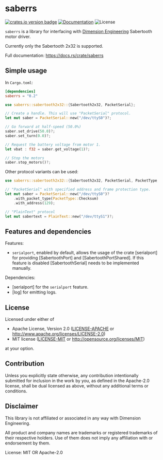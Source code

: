 # saberrs

[![crates.io version badge](https://img.shields.io/crates/v/saberrs.svg)](https://crates.io/crates/saberrs)
[![Documentation](https://docs.rs/saberrs/badge.svg)](https://docs.rs/crate/saberrs)
![License](https://img.shields.io/crates/l/log.svg)

`saberrs` is a library for interfacing with [Dimension Engineering]
Sabertooth motor driver.

Currently only the Sabertooth 2x32 is supported.

Full documentation: https://docs.rs/crate/saberrs

## Simple usage

In `Cargo.toml`:

```toml
[dependencies]
saberrs = "0.2"
```

```rust
use saberrs::sabertooth2x32::{Sabertooth2x32, PacketSerial};

// Create a handle. This will use "PacketSerial" protocol.
let mut saber = PacketSerial::new("/dev/ttyS0")?;

// Go forward at half-speed (50.0%)
saber.set_drive(50.0)?;
saber.set_turn(0.0)?;

// Request the battery voltage from motor 1.
let vbat : f32 = saber.get_voltage(1)?;

// Stop the motors
saber.stop_motors()?;

```

Other protocol variants can be used:

```rust
use saberrs::sabertooth2x32::{Sabertooth2x32, PacketSerial, PacketType, PlainText};

// "PacketSerial" with specified address and frame protection type.
let mut saber = PacketSerial::new("/dev/ttyS0")?
    .with_packet_type(PacketType::Checksum)
    .with_address(129);

// "PlainText" protocol
let mut sabertext = PlainText::new("/dev/ttyS1")?;
```

## Features and dependencies

Features:

- `serialport`, enabled by default, allows the usage of the crate
[serialport] for providing [SabertoothPort] and [SabertoothPortShared].
If this feature is disabled [SabertoothSerial] needs to be implemented
manually.

Dependencies:

- [serialport] for the `serialport` feature.
- [log] for emitting logs.

## License

Licensed under either of

* Apache License, Version 2.0
([LICENSE-APACHE](LICENSE-APACHE) or http://www.apache.org/licenses/LICENSE-2.0)
* MIT license
([LICENSE-MIT](LICENSE-MIT) or http://opensource.org/licenses/MIT)

at your option.

## Contribution

Unless you explicitly state otherwise, any contribution intentionally submitted
for inclusion in the work by you, as defined in the Apache-2.0 license, shall be
dual licensed as above, without any additional terms or conditions.


## Disclaimer

This library is not affiliated or associated in any way with Dimension Engineering.

All product and company names are trademarks or registered trademarks of
their respective holders. Use of them does not imply any affiliation with or
endorsement by them.

[Dimension Engineering]: https://www.dimensionengineering.com

License: MIT OR Apache-2.0

